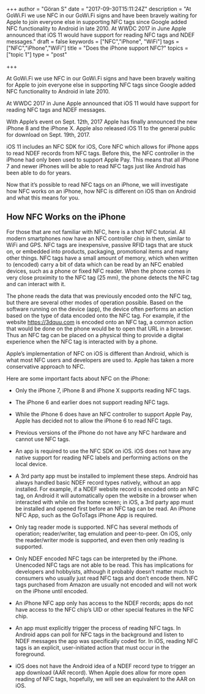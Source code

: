 +++
author = "Göran S"
date = "2017-09-30T15:11:24Z"
description = "At GoWi.Fi we use NFC in our GoWi.Fi signs and have been bravely waiting for Apple to join everyone else in supporting NFC tags since Google added NFC functionality to Android in late 2010. At WWDC 2017 in June Apple announced that iOS 11 would have support for reading NFC tags and NDEF messages."
draft = false
keywords = ["NFC","iPhone", "WiFi"]
tags = ["NFC","iPhone","WiFi"]
title = "Does the iPhone support NFC?"
topics = ["topic 1"]
type = "post"

+++
At GoWi.Fi we use NFC in our GoWi.Fi signs and have been bravely waiting for Apple to join everyone else in supporting NFC tags since Google added NFC functionality to Android in late 2010. 

At WWDC 2017 in June Apple announced that iOS 11 would have support for reading NFC tags and NDEF messages. 

With Apple’s event on Sept. 12th, 2017 Apple has finally announced the new iPhone 8 and the iPhone X. Apple also released iOS 11 to the general public for download on Sept. 19th, 2017. 

iOS 11 includes an NFC SDK for iOS, Core NFC which allows for iPhone apps to read NDEF records from NFC tags. Before this, the NFC controller in the iPhone had only been used to support Apple Pay. This means that all iPhone 7 and newer iPhones will be able to read NFC tags just like Android has been able to do for years. 

Now that it’s possible to read NFC tags on an iPhone, we will investigate how NFC works on an iPhone, how NFC is different on iOS than on Android and what this means for you.

## How NFC Works on the iPhone
For those that are not familiar with NFC, here is a short NFC tutorial. All modern smartphones now have an NFC controller chip in them, similar to WiFi and GPS. NFC tags are inexpensive, passive RFID tags that are stuck on, or embedded into products, packaging, promotional items and many other things. NFC tags have a small amount of memory, which when written to (encoded) carry a bit of data which can be read by an NFC enabled devices, such as a phone or fixed NFC reader. When the phone comes in very close proximity to the NFC tag (25 mm), the phone detects the NFC tag and can interact with it. 

The phone reads the data that was previously encoded onto the NFC tag, but there are several other modes of operation possible. Based on the software running on the device (app), the device often performs an action based on the type of data encoded onto the NFC tag. For example, if the website https://3dquu.com is encoded onto an NFC tag, a common action that would be done on the phone would be to open that URL in a browser. Thus an NFC tag can be placed on a physical thing to provide a digital experience when the NFC tag is interacted with by a phone.

Apple’s implementation of NFC on iOS is different than Android, which is what most NFC users and developers are used to. Apple has taken a more conservative approach to NFC. 

Here are some important facts about NFC on the iPhone:

 - Only the iPhone 7, iPhone 8 and iPhone X supports reading NFC tags.

 - The iPhone 6 and earlier does not support reading NFC tags. 

 - While the iPhone 6 does have an NFC controller to support Apple Pay, Apple has decided not to allow the iPhone 6 to read NFC tags. 

 - Previous versions of the iPhone do not have any NFC hardware and cannot use NFC tags.

 - An app is required to use the NFC SDK on iOS. iOS does not have any native support for reading NFC labels and performing actions on the local device. 

 - A 3rd party app must be installed to implement these steps. Android has always handled basic NDEF record types natively, without an app installed. For example, if a NDEF website record is encoded onto an NFC tag, on Android it will automatically open the website in a browser when interacted with while on the home screen; in iOS, a 3rd party app must be installed and opened first before an NFC tag can be read. An iPhone NFC App, such as the  GoToTags iPhone App is required. 

 - Only tag reader mode is supported. NFC has several methods of operation; reader/writer, tag emulation and peer-to-peer. On iOS, only the reader/writer mode is supported, and even then only reading is supported. 

 - Only NDEF encoded NFC tags can be interpreted by the iPhone. Unencoded NFC tags are not able to be read. This has implications for developers and hobbyists, although it probably doesn’t matter much to consumers who usually just read NFC tags and don’t encode them. NFC tags purchased from Amazon are usually not encoded and will not work on the iPhone until encoded. 

 - An iPhone NFC app only has access to the NDEF records; apps do not have access to the NFC chip’s UID or other special features in the NFC chip. 

 - An app must explicitly trigger the process of reading NFC tags. In Android apps can poll for NFC tags in the background and listen to NDEF messages the app was specifically coded for. In iOS, reading NFC tags is an explicit, user-initiated action that must occur in the foreground.

 - iOS does not have the Android idea of a NDEF record type to trigger an app download (AAR record). When Apple does allow for more open reading of NFC tags, hopefully, we will see an equivalent to the AAR on iOS.
